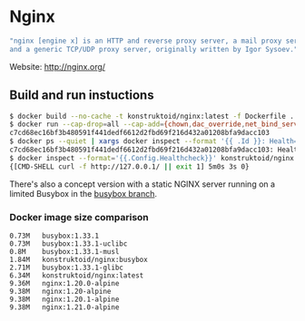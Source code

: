 # Nginx

```sh
"nginx [engine x] is an HTTP and reverse proxy server, a mail proxy server,
and a generic TCP/UDP proxy server, originally written by Igor Sysoev."
```

Website: <http://nginx.org/>

## Build and run instuctions

```sh
$ docker build --no-cache -t konstruktoid/nginx:latest -f Dockerfile .
$ docker run --cap-drop=all --cap-add={chown,dac_override,net_bind_service,setgid,setuid} --name nginx -d -p 80:80 konstruktoid/nginx
c7cd68ec16bf3b480591f441dedf6612d2fbd69f216d432a01208bfa9dacc103
$ docker ps --quiet | xargs docker inspect --format '{{ .Id }}: Health={{ .State.Health.Status }}'
c7cd68ec16bf3b480591f441dedf6612d2fbd69f216d432a01208bfa9dacc103: Health=healthy
$ docker inspect --format='{{.Config.Healthcheck}}' konstruktoid/nginx
{[CMD-SHELL curl -f http://127.0.0.1/ || exit 1] 5m0s 3s 0}
```

There's also a concept version with a static NGINX server running on a limited
Busybox in the
[busybox branch](https://github.com/konstruktoid/Nginx_Build/tree/busybox).

### Docker image size comparison

```console
0.73M   busybox:1.33.1
0.73M   busybox:1.33.1-uclibc
0.8M    busybox:1.33.1-musl
1.84M   konstruktoid/nginx:busybox
2.71M   busybox:1.33.1-glibc
6.34M   konstruktoid/nginx:latest
9.36M   nginx:1.20.0-alpine
9.38M   nginx:1.20-alpine
9.38M   nginx:1.20.1-alpine
9.38M   nginx:1.21.0-alpine
```
